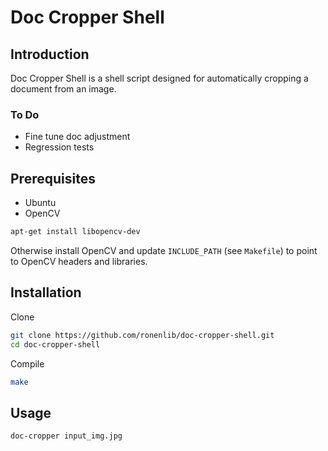 # Doc Cropper Shell

## Introduction

Doc Cropper Shell is a shell script designed for automatically cropping a document from an image.

### To Do
- Fine tune doc adjustment
- Regression tests

## Prerequisites

- Ubuntu 
- OpenCV

```bash
apt-get install libopencv-dev
```

Otherwise install OpenCV and update `INCLUDE_PATH` (see `Makefile`) to point to OpenCV headers and libraries. 

## Installation

Clone

```bash
git clone https://github.com/ronenlib/doc-cropper-shell.git
cd doc-cropper-shell
```

Compile

```bash
make
```

## Usage

```bash
doc-cropper input_img.jpg
```